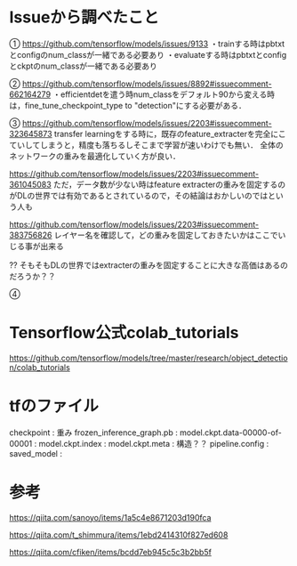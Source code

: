 # Issueから調べたこと
① https://github.com/tensorflow/models/issues/9133
・trainする時はpbtxtとconfigのnum_classが一緒である必要あり
・evaluateする時はpbtxtとconfigとckptのnum_classが一緒である必要あり

② https://github.com/tensorflow/models/issues/8892#issuecomment-662164279
・efficientdetを遣う時num_classをデフォルト90から変える時は，fine_tune_checkpoint_type to "detection"にする必要がある．

③ https://github.com/tensorflow/models/issues/2203#issuecomment-323645873
transfer learningをする時に，既存のfeature_extracterを完全にこていしてしまうと，精度も落ちるしそこまで学習が速いわけでも無い．
全体のネットワークの重みを最適化していく方が良い．

https://github.com/tensorflow/models/issues/2203#issuecomment-361045083
ただ，データ数が少ない時はfeature extracterの重みを固定するのがDLの世界では有効であるとされているので，その結論はおかしいのではという人も

https://github.com/tensorflow/models/issues/2203#issuecomment-383756826
レイヤー名を確認して，どの重みを固定しておきたいかはここでいじる事が出来る

?? そもそもDLの世界ではextracterの重みを固定することに大きな高価はあるのだろうか？？

④ 

# Tensorflow公式colab_tutorials

https://github.com/tensorflow/models/tree/master/research/object_detection/colab_tutorials

# tfのファイル
checkpoint : 重み
frozen_inference_graph.pb : 
model.ckpt.data-00000-of-00001 : 
model.ckpt.index : 
model.ckpt.meta : 構造？？
pipeline.config :
saved_model :

# 参考
https://qiita.com/sanoyo/items/1a5c4e8671203d190fca

https://qiita.com/t_shimmura/items/1ebd2414310f827ed608

https://qiita.com/cfiken/items/bcdd7eb945c5c3b2bb5f
